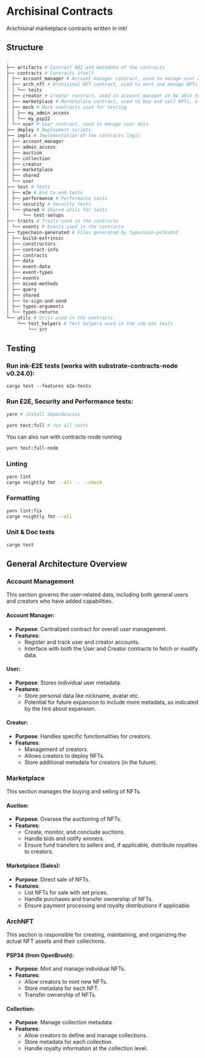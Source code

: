 # Archisinal Contracts

Arschisinal marketplace contracts written in ink!

## Structure

```bash
.
├── artifacts # Contract ABI and metadata of the contracts
├── contracts # Contracts itself
│ ├── account_manager # Account manager contract, used to manage user accounts
│ ├── arch_nft # Archisinal NFT contract, used to mint and manage NFTs
│ │ └── tests
│ ├── creator # Creator contract, used in account_manager to be able to create new creators
│ ├── marketplace # Marketplace contract, used to buy and sell NFTs, also contains the auction logic
│ ├── mock # Mock contracts used for testing
│ │ ├── my_admin_access
│ │ └── my_psp22
│ └── user # User contract, used to manage user data
├── deploy # Deployment scripts
├── impls # Implementation of the contracts logic
│ ├── account_manager
│ ├── admin_access
│ ├── auction
│ ├── collection
│ ├── creator
│ ├── marketplace
│ ├── shared
│ └── user
├── test # Tests
│ ├── e2e # End to end tests
│ ├── performance # Performance tests
│ ├── security # Security tests
│ └── shared # Shared utils for tests
│     └── test-setups
├── traits # Traits used in the contracts
│ └── events # Events used in the contracts
├── typechain-generated # Files generated by typechain-polkadot
│ ├── build-extrinsic
│ ├── constructors
│ ├── contract-info
│ ├── contracts
│ ├── data
│ ├── event-data
│ ├── event-types
│ ├── events
│ ├── mixed-methods
│ ├── query
│ ├── shared
│ ├── tx-sign-and-send
│ ├── types-arguments
│ └── types-returns
└── utils # Utils used in the contracts
    └── test_helpers # Test helpers used in the ink-e2e tests
        └── src
```


## Testing 

### Run ink-E2E tests (works with substrate-contracts-node v0.24.0):

`cargo test --features e2e-tests`

### Run E2E, Security and Performance tests:

```bash
yarn # install dependencies

yarn test:full # run all tests
```

You can also run with contracts-node running

```bash
yarn test:full-node
```

### Linting

```bash
yarn lint
cargo +nightly fmt --all -- --check
```

### Formatting

```bash
yarn lint:fix
cargo +nightly fmt --all
```

### Unit & Doc tests

```bash
cargo test
```

## General Architecture Overview

### Account Management

This section governs the user-related data, including both general users and creators who have added capabilities.

#### Account Manager:
- **Purpose**: Centralized contract for overall user management.
- **Features**:
    - Register and track user and creator accounts.
    - Interface with both the User and Creator contracts to fetch or modify data.

#### User:
- **Purpose**: Stores individual user metadata.
- **Features**:
    - Store personal data like nickname, avatar etc.
    - Potential for future expansion to include more metadata, as indicated by the hint about expansion.

#### Creator:
- **Purpose**: Handles specific functionalities for creators.
- **Features**:
    - Management of creators.
    - Allows creators to deploy NFTs.
    - Store additional metadata for creators (in the future).

### Marketplace

This section manages the buying and selling of NFTs.

#### Auction:
- **Purpose**: Oversee the auctioning of NFTs.
- **Features**:
    - Create, monitor, and conclude auctions.
    - Handle bids and notify winners.
    - Ensure fund transfers to sellers and, if applicable, distribute royalties to creators.

#### Marketplace (Sales):
- **Purpose**: Direct sale of NFTs.
- **Features**:
    - List NFTs for sale with set prices.
    - Handle purchases and transfer ownership of NFTs.
    - Ensure payment processing and royalty distributions if applicable.

### ArchNFT

This section is responsible for creating, maintaining, and organizing the actual NFT assets and their collections.

#### PSP34 (from OpenBrush):
- **Purpose**: Mint and manage individual NFTs.
- **Features**:
    - Allow creators to mint new NFTs.
    - Store metadata for each NFT.
    - Transfer ownership of NFTs.
  
#### Collection:
- **Purpose**: Manage collection metadata.
- **Features**:
    - Allow creators to define and manage collections.
    - Store metadata for each collection.
    - Handle royalty information at the collection level.


